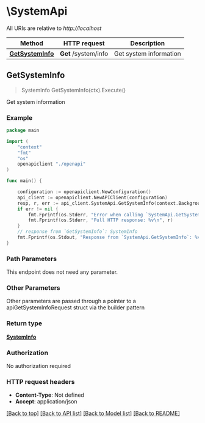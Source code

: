 # \SystemApi

All URIs are relative to *http://localhost*

Method | HTTP request | Description
------------- | ------------- | -------------
[**GetSystemInfo**](SystemApi.md#GetSystemInfo) | **Get** /system/info | Get system information



## GetSystemInfo

> SystemInfo GetSystemInfo(ctx).Execute()

Get system information



### Example

```go
package main

import (
    "context"
    "fmt"
    "os"
    openapiclient "./openapi"
)

func main() {

    configuration := openapiclient.NewConfiguration()
    api_client := openapiclient.NewAPIClient(configuration)
    resp, r, err := api_client.SystemApi.GetSystemInfo(context.Background()).Execute()
    if err != nil {
        fmt.Fprintf(os.Stderr, "Error when calling `SystemApi.GetSystemInfo``: %v\n", err)
        fmt.Fprintf(os.Stderr, "Full HTTP response: %v\n", r)
    }
    // response from `GetSystemInfo`: SystemInfo
    fmt.Fprintf(os.Stdout, "Response from `SystemApi.GetSystemInfo`: %v\n", resp)
}
```

### Path Parameters

This endpoint does not need any parameter.

### Other Parameters

Other parameters are passed through a pointer to a apiGetSystemInfoRequest struct via the builder pattern


### Return type

[**SystemInfo**](SystemInfo.md)

### Authorization

No authorization required

### HTTP request headers

- **Content-Type**: Not defined
- **Accept**: application/json

[[Back to top]](#) [[Back to API list]](../README.md#documentation-for-api-endpoints)
[[Back to Model list]](../README.md#documentation-for-models)
[[Back to README]](../README.md)

